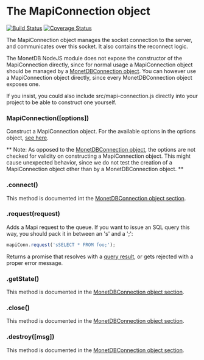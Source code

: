 # The MapiConnection object

[![Build Status](https://travis-ci.org/MonetDB/monetdb-nodejs.svg)](https://travis-ci.org/MonetDB/monetdb-nodejs)
[![Coverage Status](https://coveralls.io/repos/MonetDB/monetdb-nodejs/badge.svg?branch=master&service=github)](https://coveralls.io/github/MonetDB/monetdb-nodejs?branch=master)

The MapiConnection object manages the socket connection to the server, and communicates over this socket. 
It also contains the reconnect logic.

The MonetDB NodeJS module does not expose the constructor of the MapiConnection directly, since for normal usage a 
MapiConnection object should be managed by a [MonetDBConnection object](https://github.com/MonetDB/monetdb-nodejs#mdbconnection).
You can however use a MapiConnection object directly, since every MonetDBConnection object exposes one.

If you insist, you could also include src/mapi-connection.js directly into your project to be able to construct one yourself.

<a name="constructor"></a>
### MapiConnection(\[options\])
Construct a MapiConnection object. For the available options in the options object, [see here](https://github.com/MonetDB/monetdb-nodejs#options).

** Note: As opposed to the [MonetDBConnection object](#https://github.com/MonetDB/monetdb-nodejs#mdbconnection), 
the options are not checked for validity on constructing a MapiConnection object. This might cause unexpected behavior,
since we do not test the creation of a MapiConnection object other than by a MonetDBConnection object. **

<a name="connect"></a>
### .connect()
This method is documented int the [MonetDBConnection object section](https://github.com/MonetDB/monetdb-nodejs#mdbconnection_connect).

<a name="request"></a>
### .request(request)
Adds a Mapi request to the queue. If you want to issue an SQL query this way, you should pack it in between an 's' and a ';':

```javascript
mapiConn.request('sSELECT * FROM foo;');
```

Returns a promise that resolves with a [query result](https://github.com/MonetDB/monetdb-nodejs#mdbconnection_query), or
gets rejected with a proper error message.

<a name="getstate"></a>
### .getState()
This method is documented in the [MonetDBConnection object section](https://github.com/MonetDB/monetdb-nodejs#mdbconnection_getstate).


<a name="close"></a>
### .close()
This method is documented in the [MonetDBConnection object section](https://github.com/MonetDB/monetdb-nodejs#mdbconnection_close).


<a name="destroy"></a>
### .destroy(\[msg\])
This method is documented in the [MonetDBConnection object section](https://github.com/MonetDB/monetdb-nodejs#mdbconnection_destroy).

